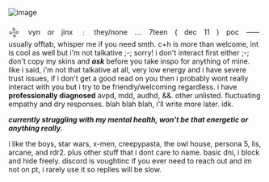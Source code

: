 ![image](https://i.pinimg.com/736x/46/84/52/468452a512147f090404503300d2c96e.jpg)

𒈔 　vyn　or　jinx　﹕　they/none　⋯　7teen　(　dec　11　)　poc　⸺　usually offtab, whisper me if you need smth.
c+h is more than welcome, int is cool as well but i'm not talkative ;-; sorry! i don't interact first either ;-;
don't copy my skins and ***ask*** before you take inspo for anything of mine. like i said, i'm not that talkative
at all, very low energy and i have severe trust issues, if i don't get a good read on you then i probably wont
really interact with you but i try to be friendly/welcoming regardless. i have **professionally diagnosed**
avpd, mdd, audhd, &&. other unlisted. fluctuating empathy and dry responses. blah blah blah, i'll write
more later. idk.

***currently struggling with my mental health, won't be that energetic or anything really.***

i like the boys, star wars, x-men, creepypasta, the owl house, persona 5, lis, arcane, and rdr2. plus other stuff
that i dont care to name. basic dni, i block and hide freely. discord is voughtinc if you ever need to reach out and im not on pt, i rarely
use it so replies will be slow.
